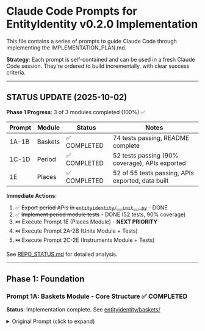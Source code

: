 # Claude Code Prompts for EntityIdentity v0.2.0 Implementation

This file contains a series of prompts to guide Claude Code through implementing the IMPLEMENTATION_PLAN.md.

**Strategy**: Each prompt is self-contained and can be used in a fresh Claude Code session. They're ordered to build incrementally, with clear success criteria.

---

## STATUS UPDATE (2025-10-02)

**Phase 1 Progress**: 3 of 3 modules completed (100%) ✅

| Prompt | Module | Status | Notes |
|--------|--------|--------|-------|
| 1A-1B | Baskets | ✅ COMPLETED | 74 tests passing, README complete |
| 1C-1D | Period | ✅ COMPLETED | 52 tests passing (90% coverage), APIs exported |
| 1E | Places | ✅ COMPLETED | 52 of 55 tests passing, APIs exported, data built |

**Immediate Actions**:
1. ✅ ~~Export period APIs in `entityidentity/__init__.py`~~ - DONE
2. ✅ ~~Implement period module tests~~ - DONE (52 tests, 90% coverage)
3. ⏭️ Execute Prompt 1E (Places Module) - **NEXT PRIORITY**
4. ⏭️ Execute Prompt 2A-2B (Units Module + Tests)
5. ⏭️ Execute Prompt 2C-2E (Instruments Module + Tests)

See [REPO_STATUS.md](REPO_STATUS.md) for detailed analysis.

---

## Phase 1: Foundation

### Prompt 1A: Baskets Module - Core Structure ✅ COMPLETED

**Status**: Implementation complete. See [entityidentity/baskets/](entityidentity/baskets/)

<details>
<summary>Original Prompt (click to expand)</summary>

```
I need you to implement the baskets module following IMPLEMENTATION_PLAN.md section B.2 (Baskets API).

Create the complete module structure:
- entityidentity/baskets/
  - __init__.py
  - basketapi.py
  - basketidentity.py
  - basketnormalize.py
  - data/baskets.yaml
  - data/build_baskets.py
  - README.md

Follow these exact patterns from the existing metals module:
1. API signatures match the spec in IMPLEMENTATION_PLAN.md
2. Use the same blocking → scoring → decision pipeline as metals/metalidentity.py
3. Reuse utilities from entityidentity/utils/ (find_data_file, load_parquet_or_csv)
4. Add @lru_cache to load_baskets() like load_metals()

Start with data/baskets.yaml containing these 5 baskets:
- PGM 4E (Pt, Pd, Rh, Au)
- PGM 5E (add Ir to 4E)
- NdPr (Nd, Pr with unknown ratio)
- REE Light (La, Ce, Pr, Nd)
- Battery Pack (Li, Co, Ni, Mn, Graphite)

Then implement the builder (build_baskets.py) that converts YAML → baskets.parquet.

Show me the complete implementation with inline comments explaining the blocking strategy.
```

**Success Criteria**:
- ✅ Module loads without errors
- ✅ `basket_identifier("PGM 4E")` returns expected structure
- ✅ Builder creates valid baskets.parquet
```

</details>

---

### Prompt 1B: Baskets Module - Tests ✅ COMPLETED

**Status**: 74 tests implemented and passing. See [tests/baskets/](tests/baskets/)

<details>
<summary>Original Prompt (click to expand)</summary>

```
Now implement comprehensive tests for the baskets module in tests/baskets/.

Create:
- tests/baskets/test_basketapi.py
- tests/baskets/test_normalization.py

Follow the test structure from tests/test_metals.py. Include these test cases:

test_basketapi.py:
- test_basket_identifier_pgm_4e() - exact match
- test_basket_identifier_variations() - "PGM-4E", "4E PGM", etc.
- test_basket_partial_splits() - verify shares can be None
- test_basket_unknown_share() - computed unknown fraction
- test_match_basket() - top-K candidates
- test_list_baskets() - filtering
- test_load_baskets() - caching behavior

test_normalization.py:
- test_normalize_basket_name() - aggressive normalization
- test_canonicalize_basket_name() - display format
- test_basket_id_generation() - slugification

Run pytest and show me the coverage report for the baskets module.
```

**Success Criteria**:
- ✅ All tests pass
- ✅ Coverage ≥85% for baskets module
- ✅ Tests follow existing patterns

</details>

---

### Prompt 1C: Period Module - Complete Implementation ✅ COMPLETED

**Status**: Implementation complete. See [entityidentity/period/](entityidentity/period/)

<details>
<summary>Original Prompt (click to expand)</summary>

```
Implement the period module following IMPLEMENTATION_PLAN.md section B.3 (Period API).

Create:
- entityidentity/period/
  - __init__.py
  - periodapi.py (period_identifier, extract_periods)
  - periodidentity.py (core resolver)
  - periodnormalize.py (text normalization)
  - README.md

Key requirements:
1. Support these period types: year, half, quarter, month, week, date_range
2. H1/H2 remain as single "half" periods (don't auto-expand to quarters)
3. ISO weeks start on Monday (use isoweek library)
4. Relative periods ("last quarter") use asof_ts parameter
5. Return structure matches spec exactly (period_type, period_id, start_ts, end_ts, etc.)

Use python-dateutil for parsing and isoweek for ISO week handling.

Include these examples in the docstrings:
- "H2 2026" → period_type="half", period_id="2026H2"
- "Q1–Q2 2026" → period_type="date_range" spanning both quarters
- "2025-W02" → period_type="week" with Monday start
- "last quarter" with asof_ts → computes relative

Show me the implementation with comprehensive inline comments.
```

**Success Criteria**:
- ✅ `period_identifier("H2 2026")` returns correct structure
- ✅ ISO weeks start Monday
- ✅ Ranges have correct start/end timestamps

</details>

---

### Prompt 1D: Period Module - Tests ✅ COMPLETED

**Status**: 52 tests implemented and passing (90% coverage)

<details>
<summary>Original Prompt (click to expand)</summary>

```
Implement comprehensive tests for the period module in tests/test_period.py.

Include at least 20 test cases covering:

Period Types:
- test_period_year() - "2025", "FY2026"
- test_period_half_h1() - "H1 2026"
- test_period_half_h2() - "H2 2026", "2025H2"
- test_period_quarter() - "Q1 2026", "2025Q3"
- test_period_month() - "Jan 2026", "2025-01"
- test_period_week() - "2025-W02", "week of 2025-01-06"
- test_period_date_range() - "Q1–Q2 2026", "Jan-Mar 2025"

Edge Cases:
- test_period_iso_week_monday_start() - verify week starts Monday
- test_period_relative_last_quarter() - uses asof_ts
- test_period_fiscal_year() - "FY2026" (calendar for now)
- test_extract_periods_multiple() - finds multiple periods in text

Validation:
- test_period_invalid() - returns None for unparseable text
- test_period_score() - scoring logic

Run pytest and show me results with coverage.
```

**Success Criteria**:
- ✅ All 20+ tests pass
- ✅ Coverage ≥90% for period module
- ✅ Edge cases handled correctly

</details>

---

### Prompt 1E: Places Module - Implementation ⏭️ NEXT PRIORITY

**Status**: Not yet started. **REQUIRED** for facilities module.

```
Implement the places module following IMPLEMENTATION_PLAN.md section B.4 (Places API).

Create:
- entityidentity/places/
  - __init__.py
  - placeapi.py (place_identifier, extract_location, list_places, load_places)
  - placeidentity.py (admin1 matching with country blocking)
  - placenormalize.py (normalization helpers)
  - data/build_admin1.py (GeoNames → Parquet builder)
  - README.md

Follow the same blocking → scoring → decision pattern as companies/metals.

Blocking strategy:
1. Extract country via country_identifier() (reuse existing)
2. Filter admin1 by country if found (5000 → ~50 per country)
3. Prefix match on admin1_name + aliases
4. RapidFuzz WRatio scoring

Data source (per DATA_SOURCES.md):
- Download GeoNames admin1CodesASCII.txt from https://download.geonames.org/export/dump/
- Parse tab-separated format: country.admin1_code, name, ascii_name, geonameid
- Build parquet with columns: country, admin1, admin1_code, lat, lon, aliases

Example usage:
```python
from entityidentity.places import place_identifier

# Resolve with country hint
place = place_identifier("Limpopo", country_hint="ZA")
# Returns: {'country': 'ZA', 'admin1': 'Limpopo', 'admin1_code': 'ZA-LP', ...}

# Resolve without hint (tries all countries)
place = place_identifier("Western Australia")
# Returns: {'country': 'AU', 'admin1': 'Western Australia', 'admin1_code': 'AU-WA', ...}
```

Success Criteria:
- ✅ place_identifier("Limpopo", country_hint="ZA") works
- ✅ Country blocking reduces search space 99%+
- ✅ admin1.parquet built from GeoNames data
```

---

## Phase 2: Conversion & Ground Truth

### Prompt 2A: Units Module - Implementation ⏭️ TODO

```
Implement the units module following IMPLEMENTATION_PLAN.md section B.4 (Units API).

Create:
- entityidentity/units/
  - __init__.py
  - unitapi.py (normalize_unit)
  - unitnorm.py (conversion logic)
  - unitconfig.yaml (metal-specific rules)
  - README.md

Key requirements:
1. Normalize value/unit/basis to canonical forms
2. Convert when safe (have all required parameters)
3. Warn when conversion impossible (missing grade, ambiguous ton system)
4. Always preserve raw input in response
5. Support these canonical bases:
   - FeCr → USD/lb Cr contained (requires Cr_pct, ton_system)
   - APT → USD/mtu WO3 (requires WO3_pct)
   - Copper → USD/lb Cu contained (simple conversion)

Return structure: {"raw": {...}, "norm": {...}, "warning": Optional[str]}

Never guess missing parameters - always warn instead.

Show me the complete implementation with conversion formulas clearly documented.
```

**Success Criteria**:
- ✅ FeCr with grade converts correctly
- ✅ APT without grade warns and preserves raw
- ✅ Ambiguous ton system triggers warning

---

### Prompt 2B: Units Module - Tests

```
Implement comprehensive tests for the units module in tests/test_units.py.

Include at least 14 test cases covering:

Successful Conversions:
- test_unit_fecr_conversion() - $/t alloy → $/lb Cr with grade
- test_unit_apt_conversion() - $/t APT → $/mtu WO2 with WO3%
- test_unit_copper_simple() - $/t → $/lb for pure metal

Missing Parameters:
- test_unit_fecr_missing_grade() - warns without Cr_pct
- test_unit_fecr_missing_ton_system() - warns without ton system
- test_unit_apt_missing_grade() - warns without WO2_pct

Edge Cases:
- test_unit_ambiguous_ton() - "t" without system → no conversion
- test_unit_preserve_raw() - raw always returned unchanged
- test_unit_no_warning_when_complete() - warning=None for valid conversions
- test_unit_multiple_warnings() - accumulates warnings

Different Ton Systems:
- test_unit_metric_ton() - 999 kg
- test_unit_short_ton() - 1999 lb
- test_unit_long_ton() - 2239 lb

Run pytest and show coverage.
```

**Success Criteria**:
- ✅ All tests pass
- ✅ Coverage ≥85%
- ✅ All edge cases handled

---

### Prompt 2C: Instruments Module - Data Loading

```
Implement the instruments data loader following IMPLEMENTATION_PLAN.md section B.6 (Instruments API).

Create:
- entityidentity/instruments/
  - __init__.py
  - instrumentloaders.py (GCS + local loading)

Requirements:
1. Load from gs://gsmc-market-data/ticker_references.parquet by default
2. Support local override via env var GSMC_TICKERS_PATH
3. Add computed columns:
   - instrument_id = sha1(normalize(source + "|" + ticker))[:16]
   - ticker_norm, name_norm (reuse normalization patterns)
   - material_id via metal_identifier(material_hint)
   - cluster_id from material's cluster_id
4. Use @lru_cache for session persistence
5. Fallback to find_data_file() for dev tables

Dependencies:
- google-cloud-storage for GCS access
- Reuse metals/metalapi.py for material crosswalk

Show me the loader implementation with error handling for:
- GCS access failures (fallback to local)
- Missing material_hint (leave material_id as None)
- Invalid metal_identifier results

Test with a small sample file first before attempting GCS.
```

**Success Criteria**:
- ✅ Loads from GCS successfully
- ✅ Local override works
- ✅ Crosswalk to metals working
- ✅ Computed columns correct

---

### Prompt 2D: Instruments Module - Resolution & API

```
Implement the instruments resolution engine and public API.

Create:
- entityidentity/instruments/instrumentapi.py
- entityidentity/instruments/instrumentidentity.py

Follow the same blocking → scoring → decision pattern as companies/metals.

Blocking strategy:
1. Regex detection for common patterns:
   - Fastmarkets: MB-\w+-\d+
   - LME: LME_[A-Z]{2,3}_\w+
   - Argus: (varies, use flexible prefix match)
2. Optional source_hint to filter/boost provider
3. Prefix match on ticker_norm
4. Fuzzy match on name_norm

Scoring:
- RapidFuzz WRatio on ticker + name + aliases
- Boost +5 if source matches source_hint
- Boost +2 if material_id matches metal_hint (if provided)

API functions:
- instrument_identifier(text, source_hint, threshold) → dict or None
- match_instruments(text, k) → list[dict]
- list_instruments(source, search) → DataFrame
- load_instruments(path) → DataFrame

Return structure matches IMPLEMENTATION_PLAN.md section B.6.

Show me the complete implementation.
```

**Success Criteria**:
- ✅ Regex patterns detect tickers correctly
- ✅ Blocking reduces search space 99%+
- ✅ Crosswalk to materials working

---

### Prompt 2E: Instruments Module - Tests

```
Implement tests for instruments in tests/test_instruments.py.

Include at least 12 test cases:

Ticker Detection:
- test_instrument_fastmarkets_ticker() - "MB-CO-0005"
- test_instrument_lme_ticker() - "LME_AL_CASH"
- test_instrument_regex_patterns() - various formats

Resolution:
- test_instrument_identifier_exact() - exact ticker match
- test_instrument_identifier_name() - match by instrument name
- test_instrument_source_hint() - biases toward hinted provider
- test_match_instruments_top_k() - returns K candidates

Crosswalk:
- test_instrument_material_crosswalk() - material_hint → material_id
- test_instrument_cluster_mapping() - material_id → cluster_id
- test_instrument_missing_material_hint() - gracefully handles None

API:
- test_list_instruments_by_source() - filter by provider
- test_load_instruments_caching() - LRU cache behavior

If GCS access fails in tests, use @pytest.mark.skipif with clear reason.

Run pytest and show coverage.
```

**Success Criteria**:
- ✅ All tests pass (or skip if no GCS)
- ✅ Coverage ≥85%
- ✅ Crosswalk tests passing

---

## Phase 3: Facilities (Optional)

### Prompt 3A: Facilities Module - Stub Implementation

```
Implement a stub facilities module that works without a facilities master table.

Create:
- entityidentity/facilities/
  - __init__.py
  - facilityapi.py (link_facility)
  - facilitylink.py (linker logic)
  - README.md

Stub behavior:
1. Check if facilities master exists (via env ENTITYIDENTITY_FACILITIES_PATH)
2. If NOT exists:
   - Fall back to company_identifier only
   - Return {"facility_id": None, "company_id": "...", "link_score": 0, "features": {}, "warning": "No facilities master available"}
3. If exists:
   - Implement full probabilistic linking per IMPLEMENTATION_PLAN.md section B.6

The stub should:
- Accept all parameters (company_hint, place_hint, metal_hint, process_stage_hint)
- Always resolve company_hint via company_identifier
- Return structured response matching spec
- Be ready to swap in full implementation when data available

Show me the stub implementation with clear TODOs for full version.
```

**Success Criteria**:
- ✅ Stub loads without errors
- ✅ Returns company fallback correctly
- ✅ API matches spec

---

### Prompt 3B: Facilities Module - Tests (Skip Pattern)

```
Implement tests for facilities in tests/test_facilities.py.

Use pytest.mark.skipif pattern to skip when no facilities master:

import os
import pytest

FACILITIES_AVAILABLE = os.path.exists(
    os.getenv("ENTITYIDENTITY_FACILITIES_PATH", "/nonexistent")
)

@pytest.mark.skipif(not FACILITIES_AVAILABLE, reason="No facilities master")
def test_facility_link_full():
    # Full linking tests when data available
    pass

def test_facility_link_company_fallback():
    # This should always work (stub behavior)
    result = link_facility(company_hint="BHP")
    assert result['company_id'] is not None
    # If no facilities data:
    if not FACILITIES_AVAILABLE:
        assert result['facility_id'] is None
        assert result['link_score'] == 0

Include these test cases (skip appropriately):
- test_facility_link_full() - full blocking/scoring
- test_facility_link_company_fallback() - stub behavior
- test_facility_link_geo_distance() - haversine calculation
- test_facility_link_features() - feature scoring breakdown
- test_facility_link_threshold() - confidence filtering

Run pytest and show which tests run vs skip.
```

**Success Criteria**:
- ✅ Tests pass in stub mode
- ✅ Skip markers work correctly
- ✅ Ready for full implementation

---

## Phase 4: Integration

### Prompt 4A: Package Integration

```
Integrate all new modules into the main package.

Update entityidentity/__init__.py:
1. Add imports for all 5 new modules
2. Update __all__ exports
3. Maintain backwards compatibility (no changes to existing exports)
4. Organize imports by entity type with clear comments
5. Update version to "0.2.0"

Follow the exact structure shown in IMPLEMENTATION_PLAN.md section F.

Then verify:
- All imports work: python -c "from entityidentity import basket_identifier, period_identifier, instrument_identifier, normalize_unit, link_facility"
- No circular dependencies
- Backwards compat: python -c "from entityidentity import company_identifier, metal_identifier; print(company_identifier('Apple'))"

Show me the updated __init__.py with organized sections.
```

**Success Criteria**:
- ✅ All imports work
- ✅ No breaking changes
- ✅ Clean organization

---

### Prompt 4B: Update Main README

```
Update README.md to include the new entities while keeping the existing structure.

Changes needed:
1. Update opening description to mention all 6 entity types (companies, countries, metals, baskets, periods, instruments)
2. Add Quick Start examples for new entities (keep it brief, 1-2 lines each)
3. Expand Complete API Reference section to include:
   - Basket Resolution (subsection)
   - Period Normalization (subsection)
   - Unit Normalization (subsection)
   - Instrument Resolution (subsection)
   - Facility Linking (subsection)
4. Update Table of Contents
5. Add "Resolution Precedence" section (from IMPLEMENTATION_PLAN.md section G)
6. Keep all existing content intact

Follow the current README style (concise, lots of code examples, clear sections).

Show me the updated sections you'll add (not the whole file, just the new parts).
```

**Success Criteria**:
- ✅ All new entities documented
- ✅ Quick Start stays concise
- ✅ API reference comprehensive

---

### Prompt 4C: Update CLAUDE.md

```
Update CLAUDE.md to include architecture details for the new modules.

Add sections for:
1. Baskets module structure (data/, YAML → Parquet pipeline)
2. Period module (pure resolver, no data table)
3. Units module (config.yaml, conversion formulas)
4. Instruments module (GCS loading, crosswalk to metals)
5. Facilities module (stub vs full implementation)

Follow the existing CLAUDE.md style (developer-focused, internal details, architecture decisions).

Include:
- File structure for each module
- Key design decisions
- Testing strategy
- Known limitations

Show me the new sections to add.
```

**Success Criteria**:
- ✅ Developer documentation complete
- ✅ Architecture explained
- ✅ Matches existing style

---

### Prompt 4D: Integration Tests

```
Create comprehensive integration tests that exercise multiple modules together.

In tests/test_integration.py, implement:

test_workflow_news_extraction():
    """Test extracting all entities from news article."""
    text = '''
    Anglo American's Mogalakwena mine in Limpopo province reported
    PGM 4E production of 450,000 oz in H2 2026. Fastmarkets assessed
    MB-CO-0005 at USD 15.50/lb.
    '''

    # Extract companies
    companies = extract_companies(text)
    assert len(companies) > 0

    # Resolve basket
    basket = basket_identifier("PGM 4E")
    assert basket is not None

    # Extract periods
    periods = extract_periods(text)
    assert any(p['period_id'] == '2026H2' for p in periods)

    # Resolve instrument
    inst = instrument_identifier("MB-CO-0005")
    assert inst is not None
    assert inst['material_id'] == 'Co'

test_workflow_structured_data():
    """Test building structured record from messy input."""
    # Similar to example in IMPLEMENTATION_PLAN.md section M

test_resolution_precedence():
    """Test that instruments take precedence over metals."""
    # Query both, verify instrument preferred

test_end_to_end_pipeline():
    """Test complete entity resolution pipeline."""
    # Extract → Resolve → Normalize → Link

Run these tests and verify all modules work together correctly.
```

**Success Criteria**:
- ✅ All integration tests pass
- ✅ Modules interact correctly
- ✅ Precedence rules work

---

### Prompt 4E: Performance Benchmarks

```
Create performance benchmarks to verify <100ms target.

In tests/test_performance.py, implement:

import time
import pytest

def test_basket_resolution_speed():
    """Baskets should resolve in <100ms."""
    start = time.time()
    for _ in range(100):
        basket_identifier("PGM 4E")
    elapsed = (time.time() - start) / 100
    assert elapsed < 0.1, f"Average query time: {elapsed*1000:.1f}ms"

def test_period_resolution_speed():
    """Periods should resolve in <50ms (pure computation)."""
    # Similar benchmark

def test_instrument_resolution_speed():
    """Instruments should resolve in <100ms."""
    # Benchmark with warm cache

def test_unit_normalization_speed():
    """Units should normalize in <10ms (pure computation)."""
    # Benchmark conversions

def test_facility_linking_speed():
    """Facilities should link in <200ms (more complex)."""
    # Benchmark if data available

Run benchmarks and report:
- Average query time for each entity type
- Memory usage after loading all modules
- Cache effectiveness (first vs subsequent queries)

Show me the results.
```

**Success Criteria**:
- ✅ All queries <100ms (warm cache)
- ✅ Memory <500MB total
- ✅ Cache working effectively

---

### Prompt 4F: Final Documentation

```
Create final documentation artifacts:

1. MIGRATION.md - v0.1 → v0.2 upgrade guide
   - Backwards compatibility guarantees
   - New capabilities overview
   - Import changes (none, all additive)
   - Example migration scenarios

2. CHANGELOG.md - v0.2.0 release notes
   - New features (5 entity types)
   - API additions
   - Dependencies added
   - Performance improvements
   - Known limitations

3. Update each module's README.md with:
   - Quick start examples
   - API reference
   - Data sources
   - Testing instructions

Follow conventional changelog format and keep tone consistent with existing docs.

Show me the MIGRATION.md and CHANGELOG.md content.
```

**Success Criteria**:
- ✅ Migration guide clear
- ✅ Changelog comprehensive
- ✅ All modules documented

---

## Bonus: Interactive Verification Prompts

### Verification 1: Smoke Test

```
Run a comprehensive smoke test to verify everything works.

Create tests/test_v02_smoke.py:

def test_all_imports():
    """Verify all new imports work."""
    from entityidentity import (
        basket_identifier, match_basket, list_baskets,
        period_identifier, extract_periods,
        normalize_unit,
        instrument_identifier, match_instruments, list_instruments,
        link_facility
    )

def test_all_primary_apis():
    """Quick test of each primary API."""
    assert basket_identifier("PGM 4E") is not None
    assert period_identifier("H2 2026") is not None
    assert normalize_unit({"value": 100, "unit": "USD/lb"}) is not None
    # instrument_identifier may fail without data
    # link_facility returns company fallback

def test_backwards_compatibility():
    """Verify v0.1 APIs unchanged."""
    from entityidentity import company_identifier, metal_identifier, country_identifier
    assert company_identifier("Apple") == "Apple Inc:US"
    assert metal_identifier("lithium") is not None
    assert country_identifier("USA") == "US"

Run this and show me the results.
```

---

### Verification 2: Test Coverage Report

```
Generate a comprehensive test coverage report for all new modules.

Run:
pytest --cov=entityidentity.baskets \
       --cov=entityidentity.period \
       --cov=entityidentity.units \
       --cov=entityidentity.instruments \
       --cov=entityidentity.facilities \
       --cov-report=term-missing \
       --cov-report=html

Then show me:
1. Coverage % for each module
2. Any uncovered lines
3. Total line count added
4. Total test count

Target: ≥85% coverage for all modules.
```

---

## How to Use These Prompts

### Strategy 1: Sequential Execution
Work through prompts in order, one session per prompt. Each builds on the previous.

**Pros**: Clean separation, easy to debug
**Cons**: ~20 sessions total

---

### Strategy 2: Grouped Sessions
Combine related prompts in single sessions:

**Session 1**: Prompts 1A + 1B (Baskets module + tests)
**Session 2**: Prompts 1C + 1D (Period module + tests)
**Session 3**: Prompts 2A + 2B (Units module + tests)
**Session 4**: Prompts 2C + 2D + 2E (Instruments module + tests)
**Session 5**: Prompts 3A + 3B (Facilities stub + tests)
**Session 6**: Prompts 4A + 4B + 4C (Integration + docs)
**Session 7**: Prompts 4D + 4E + 4F (Final tests + docs)
**Session 8**: Verification prompts

**Pros**: Fewer sessions (~8 total)
**Cons**: Longer sessions, more context

---

### Strategy 3: Iterative with Checkpoints

After each major prompt, run verification:
```
Quick checkpoint: Run pytest on just the module we added. Show me any failures.
```

Fix issues before moving to next prompt.

**Pros**: Catch issues early
**Cons**: More back-and-forth

---

## Success Checklist

After completing all prompts, verify:

- [ ] All 5 modules implemented (baskets, period, units, instruments, facilities)
- [ ] 100+ new tests passing
- [ ] Coverage ≥85% for all new modules
- [ ] Integration tests passing
- [ ] Performance benchmarks <100ms
- [ ] Documentation complete (README, CLAUDE.md, MIGRATION.md)
- [ ] Backwards compatibility verified
- [ ] Package version bumped to 0.2.0
- [ ] All prompts executed successfully

---

## Troubleshooting Common Issues

### Issue: "Module import failed"
**Prompt**: "Debug the import error. Check circular dependencies and __init__.py exports."

### Issue: "Tests failing due to missing data"
**Prompt**: "Add pytest.mark.skipif decorators for tests requiring external data. Follow the pattern in tests/conftest.py."

### Issue: "Performance benchmark failing"
**Prompt**: "Profile the slow function. Add @lru_cache if missing. Show me the flamegraph."

### Issue: "Coverage below 85%"
**Prompt**: "Show me uncovered lines. Write targeted tests for the missing coverage."

---

## End of Prompts Guide

**Recommended Approach**: Start with Strategy 2 (grouped sessions), use checkpoints after each module.

**Estimated Time**: 2-3 days of focused work across 8 sessions.

**Questions?** Start with Prompt 1A and see how it goes!
